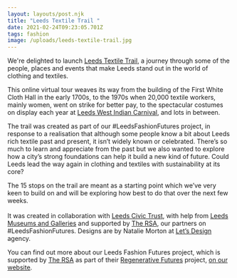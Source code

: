```yaml
---
layout: layouts/post.njk
title: "Leeds Textile Trail "
date: 2021-02-24T09:23:05.701Z
tags: fashion
image: /uploads/leeds-textile-trail.jpg
---
```

We're delighted to launch [Leeds Textile Trail](https://trail.zerowasteleeds.org.uk/), a journey through some of the people, places and events that make Leeds stand out in the world of clothing and textiles.  

This online virtual tour weaves its way from the building of the First White Cloth Hall in the early 1700s, to the 1970s when 20,000 textile workers, mainly women, went on strike for better pay, to the spectacular costumes on display each year at [Leeds West Indian Carnival](https://www.leedscarnival.co.uk/), and lots in between. 


The trail was created as part of our #LeedsFashionFutures project, in response to a realisation that although some people know a bit about Leeds rich textile past and present, it isn’t widely known or celebrated.  There’s so much to learn and appreciate from the past but we also wanted to explore how a city’s strong foundations can help it build a new kind of future.  Could Leeds lead the way again in clothing and textiles with sustainability at its core?


The 15 stops on the trail are meant as a starting point which we’ve very keen to build on and will be exploring how best to do that over the next few weeks.\
\
It was created in collaboration with [Leeds Civic Trust](http://leedscivictrust.org.uk/), with help from [Leeds Museums and Galleries](https://museumsandgalleries.leeds.gov.uk/) and supported by [The RSA](https://www.thersa.org/), our partners on #LeedsFashionFutures.  Designs are by Natalie Morton at [Let’s Design](https://www.letsdance.agency/) agency. 

You can find out more about our Leeds Fashion Futures project, which is supported by [The RSA](https://www.thersa.org/) as part of their [Regenerative Futures](https://www.thersa.org/regenerative-futures) project, [on our website](https://www.zerowasteleeds.org.uk/projects/leeds-fashion-futures/).

<!--EndFragment-->